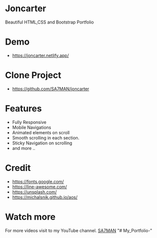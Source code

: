 # Joncarter
Beautiful HTML,CSS and Bootstrap Portfolio

# Demo
- https://joncarter.netlify.app/

# Clone Project
- https://github.com/SA7MAN/joncarter

# Features
- Fully Responsive
- Mobile Navigations
- Animated elements on scroll
- Smooth scrolling in each section.
- Sticky Navigation on scrolling
- and more ..


# Credit
- https://fonts.google.com/
- https://line-awesome.com/
- https://unsplash.com/
- https://michalsnik.github.io/aos/


# Watch more
For more videos visit to my YouTube channel. [SA7MAN](https://www.youtube.com/c/SA7MAN)
"# My_Portfolio-" 
